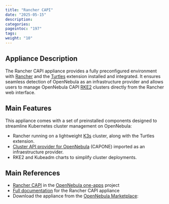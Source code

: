 ```yaml
---
title: "Rancher CAPI"
date: "2025-05-15"
description:
categories:
pageintoc: "197"
tags:
weight: "10"
---
```


<a id="service-capi"></a>

## Appliance Description

The Rancher CAPI appliance provides a fully preconfigured environment with [Rancher](https://www.rancher.com/) and the [Turtles](https://turtles.docs.rancher.com/turtles/stable) extension installed and integrated. It ensures seamless detection of OpenNebula as an infrastructure provider and allows users to manage OpenNebula CAPI [RKE2](https://docs.rke2.io/) clusters directly from the Rancher web interface.

## Main Features

This appliance comes with a set of preinstalled components designed to streamline Kubernetes cluster management on OpenNebula:

* Rancher running on a lightweight [K3s](https://k3s.io/) cluster, along with the Turtles extension.
* [Cluster API provider for OpenNebula](https://github.com/OpenNebula/cluster-api-provider-opennebula) (CAPONE) imported as an infraestructure provider.
* RKE2 and Kubeadm charts to simplify cluster deployments.

## Main References

- [Rancher CAPI](https://github.com/OpenNebula/one-apps/tree/master/appliances/Capi) in the [OpenNebula one-apps](https://github.com/OpenNebula/one-apps) project
- [Full documentation](https://github.com/OpenNebula/one-apps/wiki/capi_intro) for the Rancher CAPI appliance
- Download the appliance from the [OpenNebula Marketplace](https://marketplace.opennebula.io/appliance):
